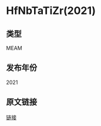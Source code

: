 # HfNbTaTiZr(2021)
## 类型
MEAM
## 发布年份
2021
## 原文链接
[链接](https://doi.org/10.1016/j.matdes.2021.109560)